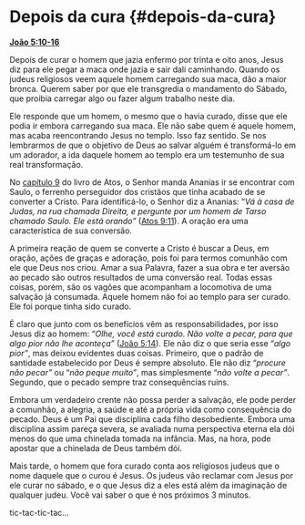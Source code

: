 # Depois da cura {#depois-da-cura}

[**João 5:10-16**](http://bibliaonline.com.br/acf/jo/5/10-16)

Depois de curar o homem que jazia enfermo por trinta e oito anos, Jesus diz para ele pegar a maca onde jazia e sair dali caminhando. Quando os judeus religiosos veem aquele homem carregando sua maca, dão a maior bronca. Querem saber por que ele transgredia o mandamento do Sábado, que proibia carregar algo ou fazer algum trabalho neste dia.

Ele responde que um homem, o mesmo que o havia curado, disse que ele podia ir embora carregando sua maca. Ele não sabe quem é aquele homem, mas acaba reencontrando Jesus no templo. Isso faz sentido. Se nos lembrarmos de que o objetivo de Deus ao salvar alguém é transformá-lo em um adorador, a ida daquele homem ao templo era um testemunho de sua real transformação.

No [capítulo 9](http://bibliaonline.com.br/acf/atos/9) do livro de Atos, o Senhor manda Ananias ir se encontrar com Saulo, o ferrenho perseguidor dos cristãos que tinha acabado de se converter a Cristo. Para identificá-lo, o Senhor diz a Ananias: “_Vá à casa de Judas, na rua chamada Direita, e pergunte por um homem de Tarso chamado Saulo. Ele está orando”_ ([Atos 9:11](http://bibliaonline.com.br/acf/atos/9/11)). A oração era uma característica de sua conversão.

A primeira reação de quem se converte a Cristo é buscar a Deus, em oração, ações de graças e adoração, pois foi para termos comunhão com ele que Deus nos criou. Amar a sua Palavra, fazer a sua obra e ter aversão ao pecado são outros resultados de uma conversão real. Todas essas coisas, porém, são os vagões que acompanham a locomotiva de uma salvação já consumada. Aquele homem não foi ao templo para ser curado. Ele foi porque tinha sido curado.

É claro que junto com os benefícios vêm as responsabilidades, por isso Jesus diz ao homem: “_Olhe, você está curado. Não volte a pecar, para que algo pior não lhe aconteça”_ ([João 5:14](http://bibliaonline.com.br/acf/jo/5/14)). Ele não diz o que seria esse “_algo pior”_, mas deixou evidentes duas coisas. Primeiro, que o padrão de santidade estabelecido por Deus é sempre absoluto. Ele não diz “_procure não pecar”_ ou “_não peque muito”_, mas simplesmente “_não volte a pecar”_. Segundo, que o pecado sempre traz consequências ruins.

Embora um verdadeiro crente não possa perder a salvação, ele pode perder a comunhão, a alegria, a saúde e até a própria vida como consequência do pecado. Deus é um Pai que disciplina cada filho desobediente. Embora uma disciplina assim pareça severa, se avaliada numa perspectiva eterna ela dói menos do que uma chinelada tomada na infância. Mas, na hora, pode apostar que a chinelada de Deus também dói.

Mais tarde, o homem que fora curado conta aos religiosos judeus que o nome daquele que o curou é Jesus. Os judeus vão reclamar com Jesus por ele curar no sábado, e o que Jesus diz a eles está além da imaginação de qualquer judeu. Você vai saber o que é nos próximos 3 minutos.

tic-tac-tic-tac...